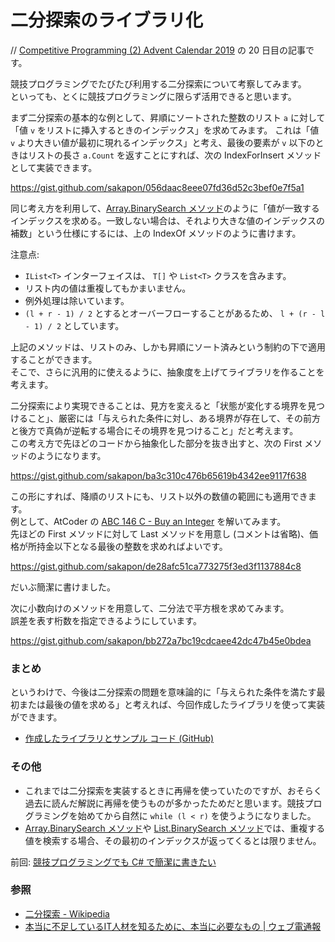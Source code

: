 # 二分探索のライブラリ化
// [Competitive Programming (2) Advent Calendar 2019](https://adventar.org/calendars/4587) の 20 日目の記事です。

競技プログラミングでたびたび利用する二分探索について考察してみます。  
といっても、とくに競技プログラミングに限らず活用できると思います。

まず二分探索の基本的な例として、昇順にソートされた整数のリスト `a` に対して「値 `v` をリストに挿入するときのインデックス」を求めてみます。
これは「値 `v` より大きい値が最初に現れるインデックス」と考え、最後の要素が `v` 以下のときはリストの長さ `a.Count` を返すことにすれば、次の IndexForInsert メソッドとして実装できます。

https://gist.github.com/sakapon/056daac8eee07fd36d52c3bef0e7f5a1

同じ考え方を利用して、[Array.BinarySearch メソッド](https://docs.microsoft.com/ja-jp/dotnet/api/system.array.binarysearch)のように「値が一致するインデックスを求める。一致しない場合は、それより大きな値のインデックスの補数」という仕様にするには、上の IndexOf メソッドのように書けます。

注意点:
- `IList<T>` インターフェイスは、 `T[]` や `List<T>` クラスを含みます。
- リスト内の値は重複してもかまいません。
- 例外処理は除いています。
- `(l + r - 1) / 2` とするとオーバーフローすることがあるため、 `l + (r - l - 1) / 2` としています。

上記のメソッドは、リストのみ、しかも昇順にソート済みという制約の下で適用することができます。  
そこで、さらに汎用的に使えるように、抽象度を上げてライブラリを作ることを考えます。

二分探索により実現できることは、見方を変えると「状態が変化する境界を見つけること」、厳密には「与えられた条件に対し、ある境界が存在して、その前方と後方で真偽が逆転する場合にその境界を見つけること」だと考えます。  
この考え方で先ほどのコードから抽象化した部分を抜き出すと、次の First メソッドのようになります。

https://gist.github.com/sakapon/ba3c310c476b65619b4342ee9117f638

この形にすれば、降順のリストにも、リスト以外の数値の範囲にも適用できます。  
例として、AtCoder の [ABC 146 C - Buy an Integer](https://atcoder.jp/contests/abc146/tasks/abc146_c) を解いてみます。  
先ほどの First メソッドに対して Last メソッドを用意し (コメントは省略)、価格が所持金以下となる最後の整数を求めればよいです。

https://gist.github.com/sakapon/de28afc51ca773275f3ed3f1137884c8

だいぶ簡潔に書けました。

次に小数向けのメソッドを用意して、二分法で平方根を求めてみます。  
誤差を表す桁数を指定できるようにしています。

https://gist.github.com/sakapon/bb272a7bc19cdcaee42dc47b45e0bdea

### まとめ
というわけで、今後は二分探索の問題を意味論的に「与えられた条件を満たす最初または最後の値を求める」と考えれば、今回作成したライブラリを使って実装ができます。
- [作成したライブラリとサンプル コード (GitHub)](https://github.com/sakapon/Samples-2019/tree/master/AlgorithmSample)

### その他
- これまでは二分探索を実装するときに再帰を使っていたのですが、おそらく過去に読んだ解説に再帰を使うものが多かったためだと思います。競技プログラミングを始めてから自然に `while (l < r)` を使うようになりました。
- [Array.BinarySearch メソッド](https://docs.microsoft.com/ja-jp/dotnet/api/system.array.binarysearch)や [List<T>.BinarySearch メソッド](https://docs.microsoft.com/ja-jp/dotnet/api/system.collections.generic.list-1.binarysearch)では、重複する値を検索する場合、その最初のインデックスが返ってくるとは限りません。

前回: [競技プログラミングでも C# で簡潔に書きたい](../Languages/CSharp/Competitive-Short-Code.md)

### 参照
- [二分探索 - Wikipedia](https://bit.ly/2Ssg0dx)
- [本当に不足しているIT人材を知るために、本当に必要なもの | ウェブ電通報](https://dentsu-ho.com/articles/6878)
